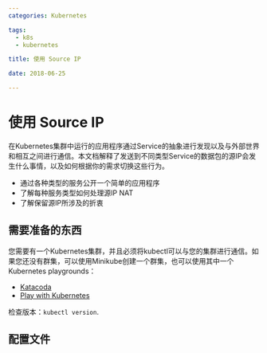 ```yaml
---
categories: Kubernetes

tags: 
  - k8s
  - kubernetes

title: 使用 Source IP

date: 2018-06-25

---
```


# 使用 Source IP

在Kubernetes集群中运行的应用程序通过Service的抽象进行发现以及与外部世界和相互之间进行通信。本文档解释了发送到不同类型Service的数据包的源IP会发生什么事情，以及如何根据你的需求切换这些行为。

- 通过各种类型的服务公开一个简单的应用程序
- 了解每种服务类型如何处理源IP NAT
- 了解保留源IP所涉及的折衷

## 需要准备的东西

您需要有一个Kubernetes集群，并且必须将kubectl可以与您的集群进行通信。如果您还没有群集，可以使用Minikube创建一个群集，也可以使用其中一个Kubernetes playgrounds：

- [Katacoda](https://www.katacoda.com/courses/kubernetes/playground)
- [Play with Kubernetes](http://labs.play-with-k8s.com/)

检查版本：`kubectl version`.

## 配置文件